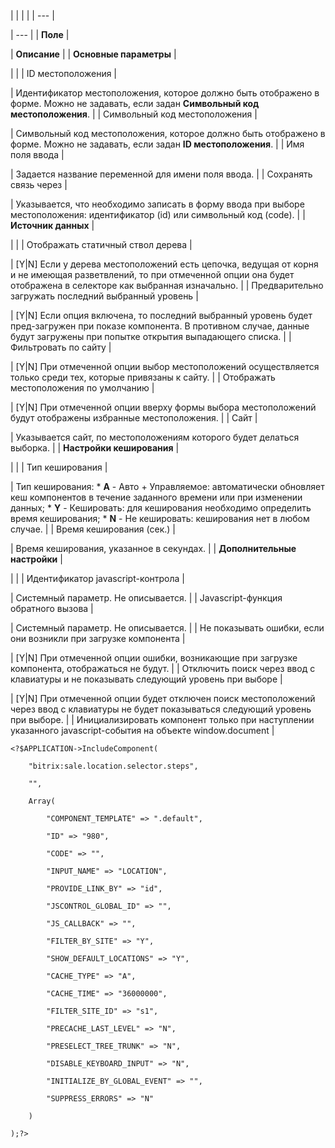 |  |  |  |
| --- |

| --- |
| **Поле** |

| **Описание** |
| **Основные параметры** |

| |
| ID местоположения |

| Идентификатор местоположения, которое должно быть отображено в форме. Можно не задавать, если задан **Символьный код местоположения**. |
| Символьный код местоположения |

| Символьный код местоположения, которое должно быть отображено в форме. Можно не задавать, если задан **ID местоположения**. |
| Имя поля ввода |

| Задается название переменной для имени поля ввода. |
| Сохранять связь через |

| Указывается, что необходимо записать в форму ввода при выборе местоположения: идентификатор (id) или символьный код (code). |
| **Источник данных** |

| |
| Отображать статичный ствол дерева |

| [Y|N] Если у дерева местоположений есть цепочка, ведущая от корня и не имеющая разветвлений, то при отмеченной опции она будет отображена в селекторе как выбранная изначально. |
| Предварительно загружать последний выбранный уровень |

| [Y|N] Если опция включена, то последний выбранный уровень будет пред-загружен при показе компонента. В противном случае, данные будут загружены при попытке открытия выпадающего списка. |
| Фильтровать по сайту |

| [Y|N] При отмеченной опции выбор местоположений осуществляется только среди тех, которые привязаны к сайту. |
| Отображать местоположения по умолчанию |

| [Y|N] При отмеченной опции вверху формы выбора местоположений будут отображены избранные местоположения. |
| Cайт |

| Указывается сайт, по местоположениям которого будет делаться выборка. |
| **Настройки кеширования** |

| |
| Тип кеширования |

| Тип кеширования:  * **A** - Авто + Управляемое: автоматически обновляет кеш компонентов в течение заданного времени или при изменении данных; * **Y** - Кешировать: для кеширования необходимо определить время кеширования; * **N** - Не кешировать: кеширования нет в любом случае. |
| Время кеширования (сек.) |

| Время кеширования, указанное в секундах. |
| **Дополнительные настройки** |

| |
| Идентификатор javascript-контрола |

| Системный параметр. Не описывается. |
| Javascript-функция обратного вызова |

| Системный параметр. Не описывается. |
| Не показывать ошибки, если они возникли при загрузке компонента |

| [Y|N] При отмеченной опции ошибки, возникающие при загрузке компонента, отображаться не будут. |
| Отключить поиск через ввод с клавиатуры и не показывать следующий уровень при выборе |

| [Y|N] При отмеченной опции будет отключен поиск местоположений через ввод с клавиатуры не будет показываться следующий уровень при выборе. |
| Инициализировать компонент только при наступлении указанного javascript-события на объекте window.document |

```
<?$APPLICATION->IncludeComponent(

	"bitrix:sale.location.selector.steps",

	"",

	Array(

		"COMPONENT_TEMPLATE" => ".default",

		"ID" => "980",

		"CODE" => "",

		"INPUT_NAME" => "LOCATION",

		"PROVIDE_LINK_BY" => "id",

		"JSCONTROL_GLOBAL_ID" => "",

		"JS_CALLBACK" => "",

		"FILTER_BY_SITE" => "Y",

		"SHOW_DEFAULT_LOCATIONS" => "Y",

		"CACHE_TYPE" => "A",

		"CACHE_TIME" => "36000000",

		"FILTER_SITE_ID" => "s1",

		"PRECACHE_LAST_LEVEL" => "N",

		"PRESELECT_TREE_TRUNK" => "N",

		"DISABLE_KEYBOARD_INPUT" => "N",

		"INITIALIZE_BY_GLOBAL_EVENT" => "",

		"SUPPRESS_ERRORS" => "N"

	)

);?>


```
